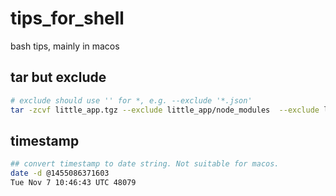 # tips_for_shell

bash tips, mainly in macos

## tar but exclude

```bash
# exclude should use '' for *, e.g. --exclude '*.json'
tar -zcvf little_app.tgz --exclude little_app/node_modules  --exclude little_app/.git  --exclude '*.json' little_app 
```

## timestamp

```bash
## convert timestamp to date string. Not suitable for macos.
date -d @1455086371603
Tue Nov 7 10:46:43 UTC 48079
```
